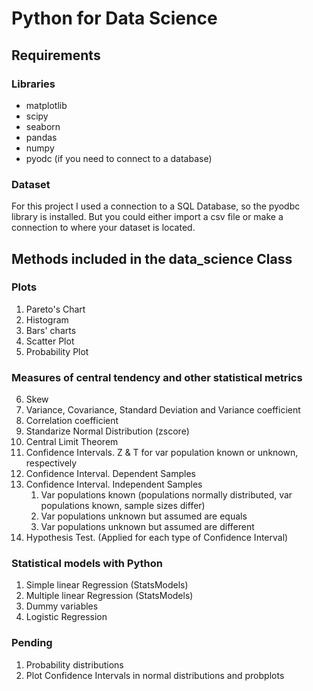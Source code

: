 # Python for Data Science

## Requirements
### Libraries
- matplotlib
- scipy
- seaborn
- pandas
- numpy
- pyodc (if you need to connect to a database)

### Dataset
For this project I used a connection to a SQL Database, so the pyodbc library is installed. But you could either import a csv file or make a connection to where your dataset is located.


## Methods included in the data_science Class
### Plots
1. Pareto's Chart
2. Histogram
3. Bars' charts
4. Scatter Plot
5. Probability Plot

### Measures of central tendency and other statistical metrics
6. Skew
7. Variance, Covariance, Standard Deviation and Variance coefficient
8. Correlation coefficient
9. Standarize Normal Distribution (zscore)
10. Central Limit Theorem
11. Confidence Intervals. Z & T for var population known or unknown, respectively
12. Confidence Interval. Dependent Samples
13. Confidence Interval. Independent Samples
    1. Var populations known (populations normally distributed, var populations known, sample sizes differ)
    2. Var populations unknown but assumed are equals
    3. Var populations unknown but assumed are different
14. Hypothesis Test. (Applied for each type of Confidence Interval)

### Statistical models with Python
1. Simple linear Regression (StatsModels)
2. Multiple linear Regression (StatsModels)
3. Dummy variables
4. Logistic Regression

### Pending
1. Probability distributions
2. Plot Confidence Intervals in normal distributions and probplots